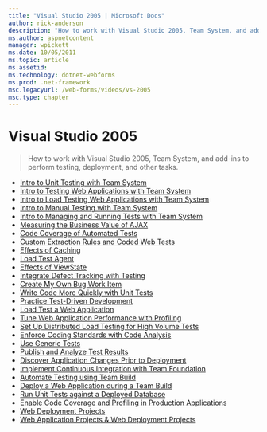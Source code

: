 ```yaml
---
title: "Visual Studio 2005 | Microsoft Docs"
author: rick-anderson
description: "How to work with Visual Studio 2005, Team System, and add-ins to perform testing, deployment, and other tasks."
ms.author: aspnetcontent
manager: wpickett
ms.date: 10/05/2011
ms.topic: article
ms.assetid: 
ms.technology: dotnet-webforms
ms.prod: .net-framework
msc.legacyurl: /web-forms/videos/vs-2005
msc.type: chapter
---
```

Visual Studio 2005
====================
> How to work with Visual Studio 2005, Team System, and add-ins to perform testing, deployment, and other tasks.


- [Intro to Unit Testing with Team System](introduction-to-unit-testing-with-team-system.md)
- [Intro to Testing Web Applications with Team System](introduction-to-testing-web-applications-with-team-system.md)
- [Intro to Load Testing Web Applications with Team System](introduction-to-load-testing-web-applications-with-team-system.md)
- [Intro to Manual Testing with Team System](introduction-to-manual-testing-with-team-system.md)
- [Intro to Managing and Running Tests with Team System](introduction-to-managing-and-running-tests-with-team-system.md)
- [Measuring the Business Value of AJAX](measuring-the-business-value-of-ajax.md)
- [Code Coverage of Automated Tests](code-coverage-of-automated-tests.md)
- [Custom Extraction Rules and Coded Web Tests](custom-extraction-rules-and-coded-web-tests.md)
- [Effects of Caching](the-effects-of-caching.md)
- [Load Test Agent](using-the-load-test-agent.md)
- [Effects of ViewState](the-effects-of-viewstate.md)
- [Integrate Defect Tracking with Testing](how-do-i-integrate-defect-tracking-with-testing.md)
- [Create My Own Bug Work Item](how-do-i-create-my-own-bug-work-item.md)
- [Write Code More Quickly with Unit Tests](how-do-i-write-code-more-quickly-with-unit-tests.md)
- [Practice Test-Driven Development](how-do-i-practice-test-driven-development.md)
- [Load Test a Web Application](how-do-i-load-test-a-web-application.md)
- [Tune Web Application Performance with Profiling](how-do-i-tune-web-application-performance-with-profiling.md)
- [Set Up Distributed Load Testing for High Volume Tests](how-do-i-set-up-distributed-load-testing-for-high-volume-tests.md)
- [Enforce Coding Standards with Code Analysis](how-do-i-enforce-coding-standards-with-code-analysis.md)
- [Use Generic Tests](how-do-i-use-generic-tests.md)
- [Publish and Analyze Test Results](how-do-i-publish-and-analyze-test-results.md)
- [Discover Application Changes Prior to Deployment](how-do-i-discover-application-changes-prior-to-deployment.md)
- [Implement Continuous Integration with Team Foundation](how-do-i-implement-continuous-integration-with-team-foundation.md)
- [Automate Testing using Team Build](how-do-i-automate-testing-using-team-build.md)
- [Deploy a Web Application during a Team Build](how-do-i-deploy-a-web-application-during-a-team-build.md)
- [Run Unit Tests against a Deployed Database](how-do-i-run-unit-tests-against-a-deployed-database.md)
- [Enable Code Coverage and Profiling in Production Applications](how-do-i-enable-code-coverage-and-profiling-in-production-applications.md)
- [Web Deployment Projects](web-deployment-projects.md)
- [Web Application Projects & Web Deployment Projects](web-application-projects-web-deployment-projects.md)